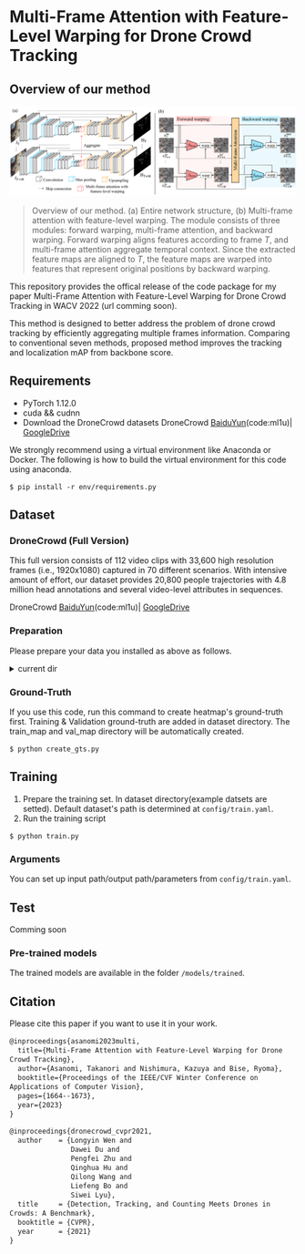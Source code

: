 # Multi-Frame Attention with Feature-Level Warping for Drone Crowd Tracking

## Overview of our method
![Illustration](./image/overview.png)
> Overview of our method. (a) Entire network structure, (b) Multi-frame attention with feature-level warping. The module consists of three modules: forward warping, multi-frame attention, and backward warping. Forward warping aligns features according to frame $T$, and multi-frame attention aggregate temporal context. Since the extracted feature maps are aligned to $T$, the feature maps are warped into features that represent original positions by backward warping.

This repository provides the offical release of the code package for my paper Multi-Frame Attention with Feature-Level Warping for Drone Crowd Tracking in WACV 2022 (url comming soon). 

This method is designed to better address the problem of drone crowd tracking by efficiently aggregating multiple frames information. Comparing to conventional seven methods, proposed method improves the tracking and localization mAP from backbone score. 

## Requirements
* PyTorch 1.12.0
* cuda && cudnn
* Download the DroneCrowd datasets
  DroneCrowd [BaiduYun](https://pan.baidu.com/s/1hjXoVZJ16y9Tf7UXcJw3oQ)(code:ml1u)| [GoogleDrive](https://drive.google.com/drive/folders/1EUKLJ1WmrhWTNGt4wFLyHRfspJAt56WN?usp=sharing) 

We strongly recommend using a virtual environment like Anaconda or Docker.
The following is how to build the virtual environment for this code using anaconda.
```
$ pip install -r env/requirements.py
```


## Dataset
### DroneCrowd (Full Version)
This full version consists of 112 video clips with 33,600 high resolution frames (i.e., 1920x1080) captured in 70 different scenarios.  With intensive amount of effort, our dataset provides 20,800 people trajectories with 4.8 million head annotations and several video-level attributes in sequences.  

DroneCrowd [BaiduYun](https://pan.baidu.com/s/1hjXoVZJ16y9Tf7UXcJw3oQ)(code:ml1u)| [GoogleDrive](https://drive.google.com/drive/folders/1EUKLJ1WmrhWTNGt4wFLyHRfspJAt56WN?usp=sharing) 
 
### Preparation
Please prepare your data you installed as above as follows.

<details><summary>current dir</summary><div>

```
./dataset
    ├── train
    │   └── train_imgs                       
    │        ├── sequence001                # Each sequence has 300 images 
    │        ├── sequence002
    │        ├── :
    │        └── sequenceN                       
    ├── val  
    │   └─ val_imgs                          # Same structure of train_imgs
    │        ├── sequence011                # Each sequence has 12 images 
    │        ├── sequence015
    │        ├── :
    │        └── sequenceM  
    └── test
         └── test_imgs                       # Same structure of train_imgs.
              ├── sequence011                # Each sequence has 300 images 
              ├── sequence015
              ├── :
              └── sequenceM  
```
</div></details>


### Ground-Truth
If you use this code, run this command to create heatmap's ground-truth first.
Training & Validation ground-truth are added in dataset directory.
The train_map and val_map directory will be automatically created.
```
$ python create_gts.py
```

## Training
1. Prepare the training set. In dataset directory(example datsets are setted). Default dataset's path is determined at  <code>config/train.yaml</code>.
2. Run the training script	
```
$ python train.py
```

### Arguments
You can set up input path/output path/parameters from <code>config/train.yaml</code>.

## Test
Comming soon
### Pre-trained models	
The trained models are available in the folder <code>/models/trained</code>.

## Citation
Please cite this paper if you want to use it in your work.
```
@inproceedings{asanomi2023multi,
  title={Multi-Frame Attention with Feature-Level Warping for Drone Crowd Tracking},
  author={Asanomi, Takanori and Nishimura, Kazuya and Bise, Ryoma},
  booktitle={Proceedings of the IEEE/CVF Winter Conference on Applications of Computer Vision},
  pages={1664--1673},
  year={2023}
}
```
```
@inproceedings{dronecrowd_cvpr2021,
  author    = {Longyin Wen and
               Dawei Du and
               Pengfei Zhu and
               Qinghua Hu and
               Qilong Wang and
               Liefeng Bo and
               Siwei Lyu},
  title     = {Detection, Tracking, and Counting Meets Drones in Crowds: A Benchmark},
  booktitle = {CVPR},
  year      = {2021}
}
```
